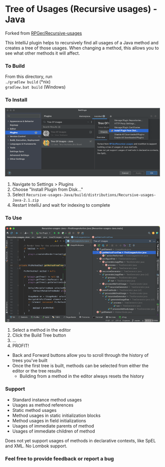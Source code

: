 # Tree of Usages (Recursive usages) - Java

Forked from [RPGer/Recursive-usages](https://github.com/RPGer/Recursive-usages)

This IntelliJ plugin helps to recursively find all usages of a Java method and creates a tree of those usages.
When changing a method, this allows you to see what other methods it will affect.

### To Build
From this directory, run
<br/>`./gradlew build` (*nix)
<br/>`gradlew.bat build` (Windows)

### To Install
![Install From Disk](img/install-from-disk.png)
1. Navigate to Settings > Plugins
2. Choose "Install Plugin from Disk..."
3. Select `Recursive-usages-Java/build/distributions/Recursive-usages-Java-2.1.zip`
4. Restart IntelliJ and wait for indexing to complete

### To Use
![Plugin in Action](img/plugin-in-action.png)
1. Select a method in the editor
2. Click the Build Tree button
3. ...
4. PROFIT!

* Back and Forward buttons allow you to scroll through the history of trees you've built
* Once the first tree is built, methods can be selected from either the editor or the tree results
    * Building from a method in the editor always resets the history

### Support
* Standard instance method usages
* Usages as method references
* Static method usages
* Method usages in static initialization blocks
* Method usages in field initializations
* Usages of immediate parents of method
* Usages of immediate children of method

Does not yet support usages of methods in declarative contexts, like SpEL and XML. No Lombok support.

### Feel free to provide feedback or report a bug